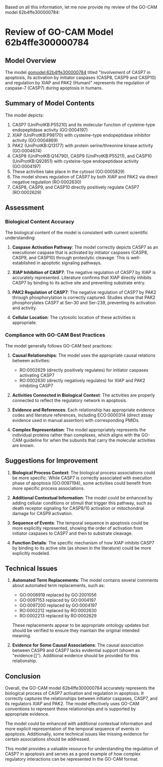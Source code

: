 Based on all this information, let me now provide my review of the GO-CAM model 62b4ffe300000784:

# Review of GO-CAM Model 62b4ffe300000784

## Model Overview

The model [gomodel:62b4ffe300000784](https://bioregistry.io/go.model:62b4ffe300000784) titled "Involvement of CASP7 in apoptosis, its activation by initiator caspases (CASP8, CASP9 and CASP10) and regulation by XIAP and PAK2 (Human)" represents the regulation of caspase-7 (CASP7) during apoptosis in humans.

## Summary of Model Contents

The model depicts:
1. CASP7 (UniProtKB:P55210) and its molecular function of cysteine-type endopeptidase activity (GO:0004197)
2. XIAP (UniProtKB:P98170) with cysteine-type endopeptidase inhibitor activity (GO:0004869)
3. PAK2 (UniProtKB:Q13177) with protein serine/threonine kinase activity (GO:0004674)
4. CASP8 (UniProtKB:Q14790), CASP9 (UniProtKB:P55211), and CASP10 (UniProtKB:Q92851) with cysteine-type endopeptidase activity (GO:0004197)
5. These activities take place in the cytosol (GO:0005829)
6. The model shows regulation of CASP7 by both XIAP and PAK2 via direct negative regulation (RO:0002630)
7. CASP8, CASP9, and CASP10 directly positively regulate CASP7 (RO:0002629)

## Assessment

### Biological Content Accuracy

The biological content of the model is consistent with current scientific understanding:

1. **Caspase Activation Pathway**: The model correctly depicts CASP7 as an executioner caspase that is activated by initiator caspases (CASP8, CASP9, and CASP10) through proteolytic cleavage. This is well-established in apoptotic signaling pathways.

2. **XIAP Inhibition of CASP7**: The negative regulation of CASP7 by XIAP is accurately represented. Literature confirms that XIAP directly inhibits CASP7 by binding to its active site and preventing substrate entry.

3. **PAK2 Regulation of CASP7**: The negative regulation of CASP7 by PAK2 through phosphorylation is correctly captured. Studies show that PAK2 phosphorylates CASP7 at Ser-30 and Ser-239, preventing its activation and activity.

4. **Cellular Location**: The cytosolic location of these activities is appropriate.

### Compliance with GO-CAM Best Practices

The model generally follows GO-CAM best practices:

1. **Causal Relationships**: The model uses the appropriate causal relations between activities:
   - RO:0002629 (directly positively regulates) for initiator caspases activating CASP7
   - RO:0002630 (directly negatively regulates) for XIAP and PAK2 inhibiting CASP7

2. **Activities Connected in Biological Context**: The activities are properly connected to reflect the regulatory network in apoptosis.

3. **Evidence and References**: Each relationship has appropriate evidence codes and literature references, including ECO:0000314 (direct assay evidence used in manual assertion) with corresponding PMIDs.

4. **Complex Representation**: The model appropriately represents the individual proteins rather than complexes, which aligns with the GO-CAM guideline for when the subunits that carry the molecular activities are known.

## Suggestions for Improvement

1. **Biological Process Context**: The biological process associations could be more specific. While CASP7 is correctly associated with execution phase of apoptosis (GO:0097194), some activities could benefit from more specific process associations.

2. **Additional Contextual Information**: The model could be enhanced by adding cellular conditions or stimuli that trigger this pathway, such as death receptor signaling for CASP8/10 activation or mitochondrial damage for CASP9 activation.

3. **Sequence of Events**: The temporal sequence in apoptosis could be more explicitly represented, showing the order of activation from initiator caspases to CASP7 and then to substrate cleavage.

4. **Function Details**: The specific mechanism of how XIAP inhibits CASP7 by binding to its active site (as shown in the literature) could be more explicitly modeled.

## Technical Issues

1. **Automated Term Replacements**: The model contains several comments about automated term replacements, such as:
   - GO:0006919 replaced by GO:2001056
   - GO:0097153 replaced by GO:0004197
   - GO:0097200 replaced by GO:0004197
   - RO:0002212 replaced by RO:0002630
   - RO:0002213 replaced by RO:0002629

   These replacements appear to be appropriate ontology updates but should be verified to ensure they maintain the original intended meaning.

2. **Evidence for Some Causal Associations**: The causal association between CASP9 and CASP7 lacks evidential support (shown as "evidence:[]"). Additional evidence should be provided for this relationship.

## Conclusion

Overall, the GO-CAM model 62b4ffe300000784 accurately represents the biological process of CASP7 activation and regulation in apoptosis. It correctly captures the relationships between initiator caspases, CASP7, and its regulators XIAP and PAK2. The model effectively uses GO-CAM conventions to represent these relationships and is supported by appropriate evidence.

The model could be enhanced with additional contextual information and more explicit representation of the temporal sequence of events in apoptosis. Additionally, some technical issues like missing evidence for certain associations should be addressed.

This model provides a valuable resource for understanding the regulation of CASP7 in apoptosis and serves as a good example of how complex regulatory interactions can be represented in the GO-CAM format.
